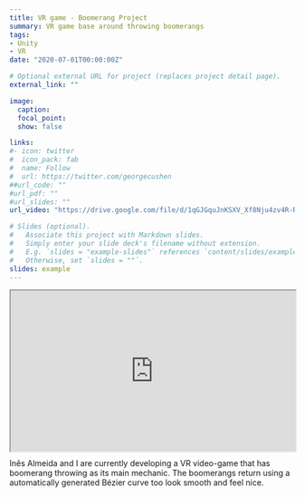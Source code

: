 ```yaml
---
title: VR game - Boomerang Project
summary: VR game base around throwing boomerangs
tags:
- Unity
- VR
date: "2020-07-01T00:00:00Z"

# Optional external URL for project (replaces project detail page).
external_link: ""

image:
  caption:
  focal_point:
  show: false

links:
#- icon: twitter
#  icon_pack: fab
#  name: Follow
#  url: https://twitter.com/georgecushen
##url_code: ""
#url_pdf: ""
#url_slides: ""
url_video: "https://drive.google.com/file/d/1qGJGquJnKSXV_Xf8Nju4zv4R-RrLP70W/preview"

# Slides (optional).
#   Associate this project with Markdown slides.
#   Simply enter your slide deck's filename without extension.
#   E.g. `slides = "example-slides"` references `content/slides/example-slides.md`.
#   Otherwise, set `slides = ""`.
slides: example
---
```

<div style="width: 100%; position: relative; padding-bottom: 56.25%;">
<iframe src="https://drive.google.com/file/d/1qGJGquJnKSXV_Xf8Nju4zv4R-RrLP70W/preview" width="100%" height="100%" style="position: absolute; top: 0; left: 0;"></iframe>
</div>

Inês Almeida and I are currently developing a VR video-game that has boomerang throwing as its main mechanic.
The boomerangs return using a automatically generated Bézier curve too look smooth and feel nice.
